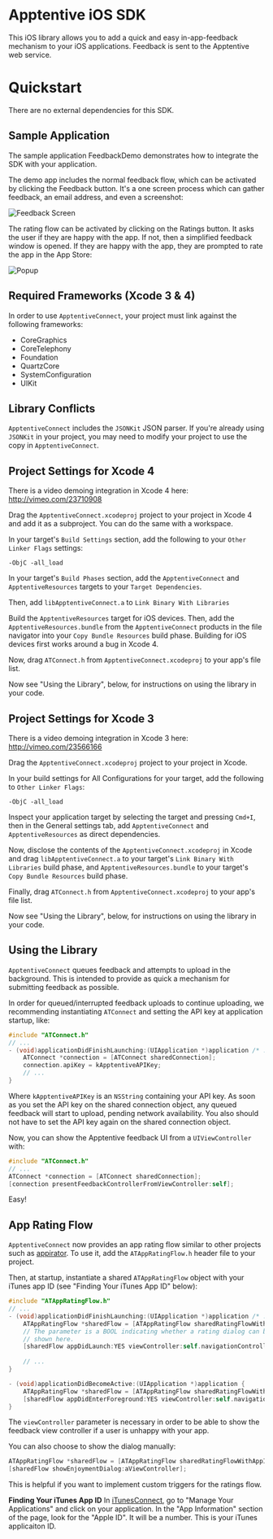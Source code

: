 Apptentive iOS SDK
==================

This iOS library allows you to add a quick and easy in-app-feedback mechanism
to your iOS applications. Feedback is sent to the Apptentive web service.

Quickstart
==========

There are no external dependencies for this SDK.

Sample Application
------------------
The sample application FeedbackDemo demonstrates how to integrate the SDK
with your application.

The demo app includes the normal feedback flow, which can be activated by
clicking the Feedback button. It's a one screen process which can gather
feedback, an email address, and even a screenshot:

![Feedback Screen](apptentive-ios/raw/master/etc/screenshots/feedback_iphone.png)

The rating flow can be activated by clicking on the Ratings button. It asks
the user if they are happy with the app. If not, then a simplified feedback
window is opened. If they are happy with the app, they are prompted to rate
the app in the App Store:

![Popup](apptentive-ios/raw/master/etc/screenshots/rating.png)


Required Frameworks (Xcode 3 & 4)
---------------------------------
In order to use `ApptentiveConnect`, your project must link against the
following frameworks:

* CoreGraphics
* CoreTelephony
* Foundation
* QuartzCore
* SystemConfiguration
* UIKit

Library Conflicts
-----------------
`ApptentiveConnect` includes the `JSONKit` JSON parser. If you're already
using `JSONKit` in your project, you may need to modify your project to use
the copy in `ApptentiveConnect`.

Project Settings for Xcode 4
----------------------------

There is a video demoing integration in Xcode 4 here:
http://vimeo.com/23710908

Drag the `ApptentiveConnect.xcodeproj` project to your project in Xcode 4 and
add it as a subproject. You can do the same with a workspace.

In your target's `Build Settings` section, add the following to your 
`Other Linker Flags` settings:

    -ObjC -all_load

In your target's `Build Phases` section, add the `ApptentiveConnect` and
`ApptentiveResources` targets to your `Target Dependencies`.

Then, add `libApptentiveConnect.a` to `Link Binary With Libraries`

Build the `ApptentiveResources` target for iOS devices. Then, add the
`ApptentiveResources.bundle` from the `ApptentiveConnect` products in the
file navigator into your `Copy Bundle Resources` build phase. Building
for iOS devices first works around a bug in Xcode 4.

Now, drag `ATConnect.h` from `ApptentiveConnect.xcodeproj` to your app's 
file list.

Now see "Using the Library", below, for instructions on using the library in your code.

Project Settings for Xcode 3
----------------------------

There is a video demoing integration in Xcode 3 here:
http://vimeo.com/23566166

Drag the `ApptentiveConnect.xcodeproj` project to your project in Xcode.

In your build settings for All Configurations for your target, add the following 
to `Other Linker Flags`:

    -ObjC -all_load

Inspect your application target by selecting the target and pressing `Cmd+I`, then
in the General settings tab, add `ApptentiveConnect` and `ApptentiveResources` as
direct dependencies.

Now, disclose the contents of the `ApptentiveConnect.xcodeproj` in Xcode and drag
`libApptentiveConnect.a` to your target's `Link Binary With Libraries` build phase,
and `ApptentiveResources.bundle` to your target's `Copy Bundle Resources` build phase.

Finally, drag `ATConnect.h` from `ApptentiveConnect.xcodeproj` to your app's file list.

Now see "Using the Library", below, for instructions on using the library in your code.

Using the Library
-----------------

`ApptentiveConnect` queues feedback and attempts to upload in the background. This
is intended to provide as quick a mechanism for submitting feedback as possible.

In order for queued/interrupted feedback uploads to continue uploading, we 
recommending instantiating `ATConnect` and setting the API key at application
startup, like:

``` objective-c
#include "ATConnect.h"
// ...
- (void)applicationDidFinishLaunching:(UIApplication *)application /* ... */ {
    ATConnect *connection = [ATConnect sharedConnection];
    connection.apiKey = kApptentiveAPIKey;
    // ...
}
```

Where `kApptentiveAPIKey` is an `NSString` containing your API key. As soon
as you set the API key on the shared connection object, any queued feedback
will start to upload, pending network availability. You also should not have
to set the API key again on the shared connection object.

Now, you can show the Apptentive feedback UI from a `UIViewController` with:

``` objective-c
#include "ATConnect.h"
// ...
ATConnect *connection = [ATConnect sharedConnection];
[connection presentFeedbackControllerFromViewController:self];
```

Easy!


App Rating Flow
---------------
`ApptentiveConnect` now provides an app rating flow similar to other projects
such as [appirator](https://github.com/arashpayan/appirater). To use it, add
the `ATAppRatingFlow.h` header file to your project.

Then, at startup, instantiate a shared `ATAppRatingFlow` object with your 
iTunes app ID (see "Finding Your iTunes App ID" below):

``` objective-c
#include "ATAppRatingFlow.h"
// ...
- (void)applicationDidFinishLaunching:(UIApplication *)application /* ... */ {
    ATAppRatingFlow *sharedFlow = [ATAppRatingFlow sharedRatingFlowWithAppID:@"<your iTunes app ID>"];
    // The parameter is a BOOL indicating whether a rating dialog can be 
    // shown here.
    [sharedFlow appDidLaunch:YES viewController:self.navigationController];
    
    // ...
}

- (void)applicationDidBecomeActive:(UIApplication *)application {
    ATAppRatingFlow *sharedFlow = [ATAppRatingFlow sharedRatingFlowWithAppID:@"<your iTunes app ID>"];
    [sharedFlow appDidEnterForeground:YES viewController:self.navigationController];
}
```

The `viewController` parameter is necessary in order to be able to show the 
feedback view controller if a user is unhappy with your app.

You can also choose to show the dialog manually:

``` objective-c
ATAppRatingFlow *sharedFlow = [ATAppRatingFlow sharedRatingFlowWithAppID:kApptentiveAppID];
[sharedFlow showEnjoymentDialog:aViewController];
```

This is helpful if you want to implement custom triggers for the ratings 
flow.

**Finding Your iTunes App ID**
In [iTunesConnect](https://itunesconnect.apple.com/), go to "Manage Your 
Applications" and click on your application. In the "App Information" 
section of the page, look for the "Apple ID". It will be a number. This is
your iTunes applicaiton ID.
